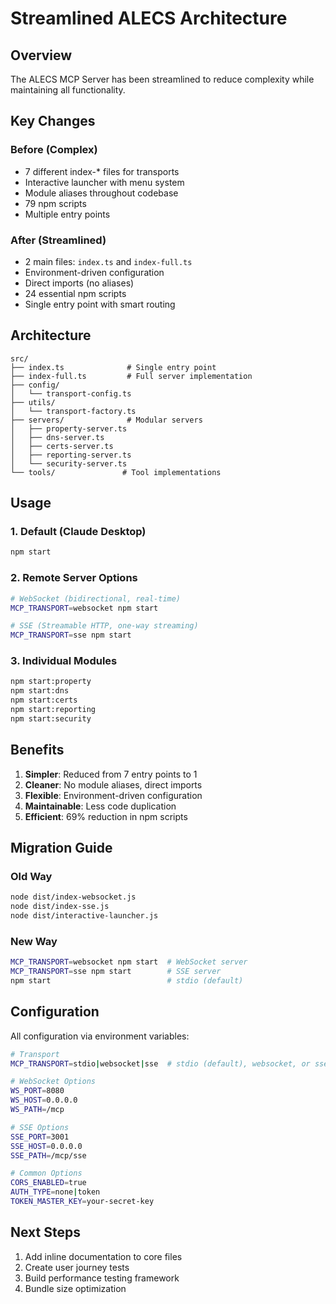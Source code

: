 # Streamlined ALECS Architecture

## Overview

The ALECS MCP Server has been streamlined to reduce complexity while maintaining all functionality.

## Key Changes

### Before (Complex)
- 7 different index-* files for transports
- Interactive launcher with menu system  
- Module aliases throughout codebase
- 79 npm scripts
- Multiple entry points

### After (Streamlined)
- 2 main files: `index.ts` and `index-full.ts`
- Environment-driven configuration
- Direct imports (no aliases)
- 24 essential npm scripts
- Single entry point with smart routing

## Architecture

```
src/
├── index.ts              # Single entry point
├── index-full.ts         # Full server implementation
├── config/
│   └── transport-config.ts
├── utils/
│   └── transport-factory.ts
├── servers/              # Modular servers
│   ├── property-server.ts
│   ├── dns-server.ts
│   ├── certs-server.ts
│   ├── reporting-server.ts
│   └── security-server.ts
└── tools/               # Tool implementations
```

## Usage

### 1. Default (Claude Desktop)
```bash
npm start
```

### 2. Remote Server Options
```bash
# WebSocket (bidirectional, real-time)
MCP_TRANSPORT=websocket npm start

# SSE (Streamable HTTP, one-way streaming)
MCP_TRANSPORT=sse npm start
```

### 3. Individual Modules
```bash
npm start:property
npm start:dns
npm start:certs
npm start:reporting
npm start:security
```

## Benefits

1. **Simpler**: Reduced from 7 entry points to 1
2. **Cleaner**: No module aliases, direct imports
3. **Flexible**: Environment-driven configuration
4. **Maintainable**: Less code duplication
5. **Efficient**: 69% reduction in npm scripts

## Migration Guide

### Old Way
```bash
node dist/index-websocket.js
node dist/index-sse.js
node dist/interactive-launcher.js
```

### New Way
```bash
MCP_TRANSPORT=websocket npm start  # WebSocket server
MCP_TRANSPORT=sse npm start        # SSE server
npm start                          # stdio (default)
```

## Configuration

All configuration via environment variables:

```bash
# Transport
MCP_TRANSPORT=stdio|websocket|sse  # stdio (default), websocket, or sse

# WebSocket Options
WS_PORT=8080
WS_HOST=0.0.0.0
WS_PATH=/mcp

# SSE Options
SSE_PORT=3001
SSE_HOST=0.0.0.0
SSE_PATH=/mcp/sse

# Common Options
CORS_ENABLED=true
AUTH_TYPE=none|token
TOKEN_MASTER_KEY=your-secret-key
```

## Next Steps

1. Add inline documentation to core files
2. Create user journey tests
3. Build performance testing framework
4. Bundle size optimization